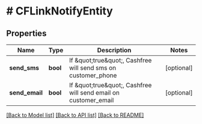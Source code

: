 # # CFLinkNotifyEntity

## Properties

Name | Type | Description | Notes
------------ | ------------- | ------------- | -------------
**send_sms** | **bool** | If \&quot;true\&quot;, Cashfree will send sms on customer_phone | [optional]
**send_email** | **bool** | If \&quot;true\&quot;, Cashfree will send email on customer_email | [optional]

[[Back to Model list]](../../README.md#models) [[Back to API list]](../../README.md#endpoints) [[Back to README]](../../README.md)

